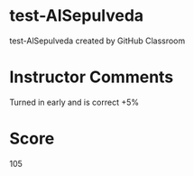 # test-AlSepulveda
test-AlSepulveda created by GitHub Classroom
# Instructor Comments
Turned in early and is correct +5%
# Score
105
